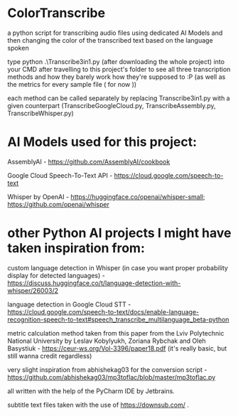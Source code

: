 # ColorTranscribe
a python script for transcribing audio files using dedicated AI Models
and then changing the color of the transcribed text based on the language spoken

type python .\Transcribe3in1.py (after downloading the whole project) into your CMD after travelling to this project's folder
to see all three transcription methods and how they barely work how they're supposed to :P (as well as the metrics for every sample file ( for now ))

each method can be called separately by replacing Transcribe3in1.py with a given counterpart
(TranscribeGoogleCloud.py, TranscribeAssembly.py, TranscribeWhisper.py)

# AI Models used for this project:

AssemblyAI - https://github.com/AssemblyAI/cookbook

Google Cloud Speech-To-Text API - https://cloud.google.com/speech-to-text

Whisper by OpenAI - https://huggingface.co/openai/whisper-small; https://github.com/openai/whisper

# other Python AI projects I might have taken inspiration from:

custom language detection in Whisper (in case you want proper probability display for detected languages) - https://discuss.huggingface.co/t/language-detection-with-whisper/26003/2

language detection in Google Cloud STT - https://cloud.google.com/speech-to-text/docs/enable-language-recognition-speech-to-text#speech_transcribe_multilanguage_beta-python

metric calculation method taken from this paper from the Lviv Polytechnic National University by Leslav Kobylyukh, Zoriana Rybchak and Oleh Basystiuk - https://ceur-ws.org/Vol-3396/paper18.pdf (it's really basic, but still wanna credit regardless)

very slight inspiration from abhishekag03 for the conversion script - https://github.com/abhishekag03/mp3toflac/blob/master/mp3toflac.py

all written with the help of the PyCharm IDE by Jetbrains.

subtitle text files taken with the use of https://downsub.com/ .
